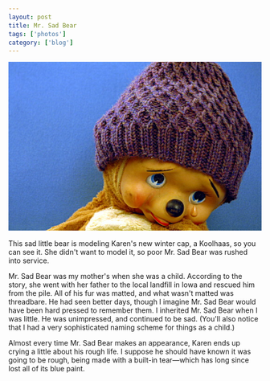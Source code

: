 ```yaml
---
layout: post
title: Mr. Sad Bear
tags: ['photos']
category: ['blog']
---
```


![Sad Bear :: Nikon D70](/media/2007/12/sad2.jpg)

This sad little bear is modeling Karen's new winter cap, a Koolhaas, so
you can see it. She didn't want to model it, so poor Mr. Sad Bear was
rushed into service.

Mr. Sad Bear was my mother's when she was a child. According to the
story, she went with her father to the local landfill in Iowa and
rescued him from the pile. All of his fur was matted, and what wasn't
matted was threadbare. He had seen better days, though I imagine Mr. Sad
Bear would have been hard pressed to remember them. I inherited Mr. Sad
Bear when I was little. He was unimpressed, and continued to be sad.
(You'll also notice that I had a very sophisticated naming scheme for
things as a child.)

Almost every time Mr. Sad Bear makes an appearance, Karen ends up crying
a little about his rough life. I suppose he should have known it was
going to be rough, being made with a built-in tear—which has long since
lost all of its blue paint.

